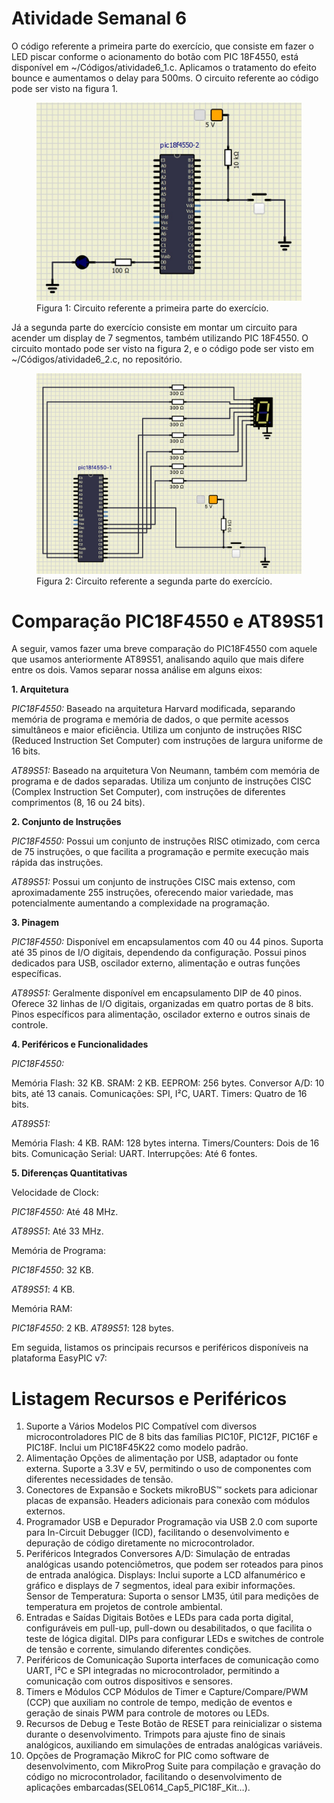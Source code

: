 # Atividade Semanal 6



O código referente a primeira parte do exercício, que consiste em fazer o LED piscar conforme o acionamento do botão com PIC 18F4550, está disponível em ~/Códigos/atividade6_1.c. Aplicamos o tratamento do efeito bounce e aumentamos o delay para 500ms. O circuito referente ao código pode ser visto na figura 1.

<figure>
  <img src="Imagens/6-1.jpeg" alt="alt text">
  <figcaption>Figura 1: Circuito referente a primeira parte do exercício.</figcaption>
</figure>

Já a segunda parte do exercício consiste em montar um circuito para acender um display de 7 segmentos, também utilizando PIC 18F4550. O circuito montado pode ser visto na figura 2, e o código pode ser visto em ~/Códigos/atividade6_2.c, no repositório.

<figure>
  <img src="Imagens/6-2.png" alt="alt text">
  <figcaption>Figura 2: Circuito referente a segunda parte do exercício.</figcaption>
</figure>

# Comparação PIC18F4550 e AT89S51

A seguir, vamos fazer uma breve comparação do PIC18F4550 com aquele que usamos anteriormente AT89S51, analisando aquilo que mais difere entre os dois. Vamos separar nossa análise em alguns eixos:

**1. Arquitetura**

_PIC18F4550:_ Baseado na arquitetura Harvard modificada, separando memória de programa e memória de dados, o que permite acessos simultâneos e maior eficiência. Utiliza um conjunto de instruções RISC (Reduced Instruction Set Computer) com instruções de largura uniforme de 16 bits.

_AT89S51:_ Baseado na arquitetura Von Neumann, também com memória de programa e de dados separadas. Utiliza um conjunto de instruções CISC (Complex Instruction Set Computer), com instruções de diferentes comprimentos (8, 16 ou 24 bits).

**2. Conjunto de Instruções**

_PIC18F4550:_ Possui um conjunto de instruções RISC otimizado, com cerca de 75 instruções, o que facilita a programação e permite execução mais rápida das instruções.

_AT89S51:_ Possui um conjunto de instruções CISC mais extenso, com aproximadamente 255 instruções, oferecendo maior variedade, mas potencialmente aumentando a complexidade na programação.

**3. Pinagem**

_PIC18F4550:_ Disponível em encapsulamentos com 40 ou 44 pinos. Suporta até 35 pinos de I/O digitais, dependendo da configuração. Possui pinos dedicados para USB, oscilador externo, alimentação e outras funções específicas.

_AT89S51:_ Geralmente disponível em encapsulamento DIP de 40 pinos. Oferece 32 linhas de I/O digitais, organizadas em quatro portas de 8 bits. Pinos específicos para alimentação, oscilador externo e outros sinais de controle.

**4. Periféricos e Funcionalidades**

_PIC18F4550:_

Memória Flash: 32 KB.
SRAM: 2 KB.
EEPROM: 256 bytes.
Conversor A/D: 10 bits, até 13 canais.
Comunicações: SPI, I²C, UART.
Timers: Quatro de 16 bits.

_AT89S51:_

Memória Flash: 4 KB.
RAM: 128 bytes interna.
Timers/Counters: Dois de 16 bits.
Comunicação Serial: UART.
Interrupções: Até 6 fontes.

**5. Diferenças Quantitativas**

Velocidade de Clock:

_PIC18F4550:_ Até 48 MHz.

_AT89S51_: Até 33 MHz.

Memória de Programa:

_PIC18F4550_: 32 KB.

_AT89S51_: 4 KB.

Memória RAM:

_PIC18F4550_: 2 KB.
_AT89S51_: 128 bytes.

Em seguida, listamos os principais recursos e periféricos disponíveis na plataforma EasyPIC v7:

# Listagem Recursos e Periféricos

1. Suporte a Vários Modelos PIC
Compatível com diversos microcontroladores PIC de 8 bits das famílias PIC10F, PIC12F, PIC16F e PIC18F.
Inclui um PIC18F45K22 como modelo padrão.
2. Alimentação
Opções de alimentação por USB, adaptador ou fonte externa.
Suporte a 3.3V e 5V, permitindo o uso de componentes com diferentes necessidades de tensão.
3. Conectores de Expansão e Sockets
mikroBUS™ sockets para adicionar placas de expansão.
Headers adicionais para conexão com módulos externos.
4. Programador USB e Depurador
Programação via USB 2.0 com suporte para In-Circuit Debugger (ICD), facilitando o desenvolvimento e depuração de código diretamente no microcontrolador.
5. Periféricos Integrados
Conversores A/D: Simulação de entradas analógicas usando potenciômetros, que podem ser roteados para pinos de entrada analógica.
Displays: Inclui suporte a LCD alfanumérico e gráfico e displays de 7 segmentos, ideal para exibir informações.
Sensor de Temperatura: Suporta o sensor LM35, útil para medições de temperatura em projetos de controle ambiental.
6. Entradas e Saídas Digitais
Botões e LEDs para cada porta digital, configuráveis em pull-up, pull-down ou desabilitados, o que facilita o teste de lógica digital.
DIPs para configurar LEDs e switches de controle de tensão e corrente, simulando diferentes condições.
7. Periféricos de Comunicação
Suporta interfaces de comunicação como UART, I²C e SPI integradas no microcontrolador, permitindo a comunicação com outros dispositivos e sensores.
8. Timers e Módulos CCP
Módulos de Timer e Capture/Compare/PWM (CCP) que auxiliam no controle de tempo, medição de eventos e geração de sinais PWM para controle de motores ou LEDs.
9. Recursos de Debug e Teste
Botão de RESET para reinicializar o sistema durante o desenvolvimento.
Trimpots para ajuste fino de sinais analógicos, auxiliando em simulações de entradas analógicas variáveis.
10. Opções de Programação
MikroC for PIC como software de desenvolvimento, com MikroProg Suite para compilação e gravação do código no microcontrolador, facilitando o desenvolvimento de aplicações embarcadas​(SEL0614_Cap5_PIC18F_Kit…).

